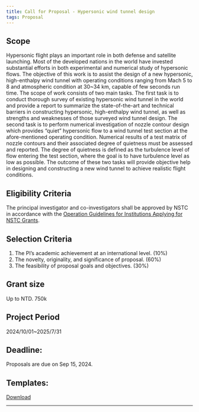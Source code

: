 ```yaml
---
title: Call for Proposal - Hypersonic wind tunnel design
tags: Proposal
---
```


## Scope

Hypersonic flight plays an important role in both defense and satellite launching.  Most of the developed nations in the world have invested substantial efforts in both experimental and numerical study of hypersonic flows.  The objective of this work is to assist the design of a new hypersonic, high-enthalpy wind tunnel with operating conditions ranging from Mach 5 to 8 and atmospheric condition at 30~34 km, capable of few seconds run time.  The scope of work consists of two main tasks.  The first task is to conduct thorough survey of existing hypersonic wind tunnel in the world and provide a report to summarize the state-of-the-art and technical barriers in constructing hypersonic, high-enthalpy wind tunnel, as well as strengths and weaknesses of those surveyed wind tunnel design.  The second task is to perform numerical investigation of nozzle contour design which provides “quiet” hypersonic flow to a wind tunnel test section at the afore-mentioned operating condition.  Numerical results of a test matrix of nozzle contours and their associated degree of quietness must be assessed and reported.  The degree of quietness is defined as the turbulence level of flow entering the test section, where the goal is to have turbulence level as low as possible.  The outcome of these two tasks will provide objective help in designing and constructing a new wind tunnel to achieve realistic flight conditions.

<!--more-->

## Eligibility Criteria
The principal investigator and co-investigators shall be approved by NSTC in accordance with the [Operation Guidelines for Institutions Applying for NSTC Grants](https://www.nstc.gov.tw/nstc/attachments/59ac6962-14f9-436d-918b-b3c94ffc28e4?).

## Selection Criteria
1.	The PI’s academic achievement at an international level. (10%)
2.	The novelty, originality, and significance of proposal. (60%)
3.	The feasibility of proposal goals and objectives. (30%)

## Grant size
Up to NTD. 750k

## Project Period
2024/10/01~2025/7/31

## Deadline: 
Proposals are due on Sep 15, 2024.

## Templates: 
[Download](https://acyang.github.io/targ/proposal/application_form.doc)

---